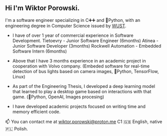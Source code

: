 
## Hi I'm Wiktor Porowski.

 I'm a software engineer specializing in C➕➕ and 🐍Python, with an engineering degree in Computer Science issued by [WUST](https://pwr.edu.pl/en/).

- I have of over 1 year of commercial experience in Software Development.
Tietoevry - Junior Software Engineer (6months)
Atinea - Junior Software Developer (3months)
Rockwell Automation - Embedded Software Intern (6months)
  
- Above that I have 3 months experience in an academic project in cooperation with Volvo company. (Embeded software for real-time detection of bus lights based on camera images, 🐍Python, TensorFlow, Linux)

- As part of the Engineering Thesis, I developed a deep learning model that learned to play a desktop game based on interactions with that game. (🐍Python, OpenAI, Images procesing)

- I have developed academic projects focused on writing time and memory efficient code.

📫 You can contact me at wiktor.porowski@proton.me C1 🇬🇧 English, native 🇵🇱 Polish.


<!---
wikorp/wikorp is a ✨ special ✨ repository because its `README.md` (this file) appears on your GitHub profile.
You can click the Preview link to take a look at your changes.
--->
